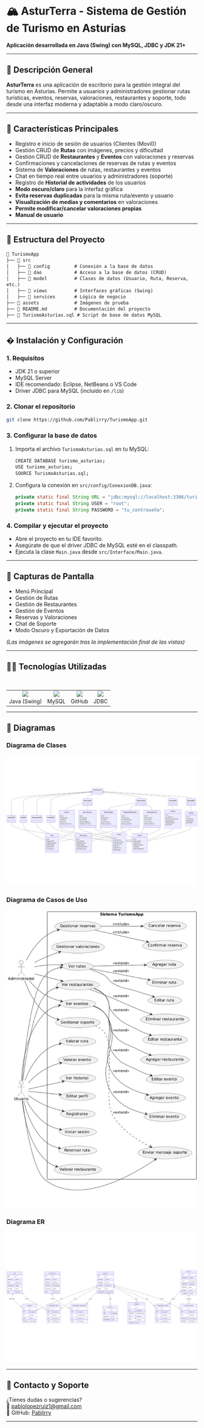 # 🏔️ AsturTerra - Sistema de Gestión de Turismo en Asturias

**Aplicación desarrollada en Java (Swing) con MySQL, JDBC y JDK 21+**

---

## 🚀 Descripción General

**AsturTerra** es una aplicación de escritorio para la gestión integral del turismo en Asturias. Permite a usuarios y administradores gestionar rutas turísticas, eventos, reservas, valoraciones, restaurantes y soporte, todo desde una interfaz moderna y adaptable a modo claro/oscuro.

---

## 📌 **Características Principales**
- Registro e inicio de sesión de usuarios (Clientes (Movil))
- Gestión CRUD de **Rutas** con imágenes, precios y dificultad
- Gestión CRUD de **Restaurantes** y **Eventos** con valoraciones y reservas
- Confirmaciones y cancelaciones de reservas de rutas y eventos
- Sistema de **Valoraciones** de rutas, restaurantes y eventos
- Chat en tiempo real entre usuarios y administradores (soporte)
- Registro de **Historial de actividades** de los usuarios
- **Modo oscuro/claro** para la interfaz gráfica
- **Evita reservas duplicadas** para la misma ruta/evento y usuario
- **Visualización de medias y comentarios** en valoraciones
- **Permite modificar/cancelar valoraciones propias**
- **Manual de usuario**

---

## 📂 **Estructura del Proyecto**
```
📁 TurismoApp  
├── 📂 src  
│   ├── 📂 config         # Conexión a la base de datos  
│   ├── 📂 dao            # Acceso a la base de datos (CRUD)  
│   ├── 📂 model          # Clases de datos (Usuario, Ruta, Reserva, etc.)  
│   ├── 📂 views          # Interfaces gráficas (Swing)  
│   ├── 📂 services       # Lógica de negocio  
├── 📂 assets             # Imágenes de prueba  
├── 📜 README.md          # Documentación del proyecto  
├── 📜 TurismoAsturias.sql # Script de base de datos MySQL  
```

---

## �️ **Instalación y Configuración**

### 1. **Requisitos**
- JDK 21 o superior
- MySQL Server
- IDE recomendado: Eclipse, NetBeans o VS Code
- Driver JDBC para MySQL (incluido en `/lib`)

### 2. **Clonar el repositorio**
```bash
git clone https://github.com/Pablirry/TurismoApp.git
```

### 3. **Configurar la base de datos**

1. Importa el archivo `TurismoAsturias.sql` en tu MySQL:
    ```bash
    CREATE DATABASE turismo_asturias;
    USE turismo_asturias;
    SOURCE TurismoAsturias.sql;
    ```

2. Configura la conexión en `src/config/ConexionDB.java`:
    ```java
    private static final String URL = "jdbc:mysql://localhost:3306/turismo_asturias";
    private static final String USER = "root";
    private static final String PASSWORD = "tu_contraseña";
    ```

### 4. **Compilar y ejecutar el proyecto**
- Abre el proyecto en tu IDE favorito.
- Asegúrate de que el driver JDBC de MySQL esté en el classpath.
- Ejecuta la clase `Main.java` desde `src/Interface/Main.java`.

---

## 📸 **Capturas de Pantalla**
- Menú Principal  
- Gestión de Rutas  
- Gestión de Restaurantes  
- Gestión de Eventos  
- Reservas y Valoraciones  
- Chat de Soporte  
- Modo Oscuro y Exportación de Datos  

*(Las imágenes se agregarán tras la implementación final de las vistas)*

---

## 🧑‍💻 **Tecnologías Utilizadas**
<table>
  <tr>
    <div>
        <td align="center"><img src="https://cdn-icons-png.flaticon.com/128/226/226777.png" width="50px"><br>Java (Swing)</td>
        <td align="center"><img src="https://cdn-icons-png.flaticon.com/128/5968/5968313.png" width="50px"><br>MySQL</td>
</div>
<br>
<div>
    <td align="center"><img src="https://cdn-icons-png.flaticon.com/128/733/733553.png" width="50px"><br>GitHub</td>
    <td align="center"><img src="https://cdn-icons-png.flaticon.com/128/9167/9167862.png" width="50px"><br>JDBC</td>
</div>
  </tr>
</table>

---

## 📜 **Diagramas**

### Diagrama de Clases
![Diagrama de Clases](/assets/DiagramaDeClases.png)

### Diagrama de Casos de Uso
![Diagrama de Casos](/assets/diagramaCasosDeUso.png)

### Diagrama ER
![Diagrama de Entidad-Relacion](/assets/DiagramaER.png)

---

## 📩 **Contacto y Soporte**
¿Tienes dudas o sugerencias?  
📧 pablolopezruiz1@gmail.com  
🔗 GitHub: [Pablirry](https://github.com/Pablirry)

---
